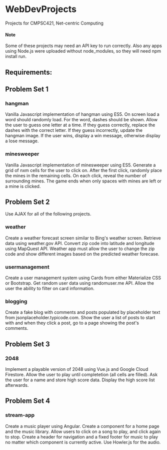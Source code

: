 # WebDevProjects
Projects for CMPSC421, Net-centric Computing
#### Note
Some of these projects may need an API key to run correctly. Also any apps using Node.js were uploaded without node_modules, so they will need npm install run.


## Requirements:


## Problem Set 1

### hangman 
Vanilla Javascript implementation of hangman using ES5. On screen load a word should randomly load. For the word, dashes should be shown. Allow the user to guess one letter at a time. If they guess correctly, replace the dashes with the correct letter. If they guess incorrectly, update the hangman image. If the user wins, display a win message, otherwise display a lose message.

### minesweeper 
Vanilla Javascript implementation of minesweeper using ES5. Generate a grid of nxm cells for the user to click on. After the first click, randomly place the mines in the remaining cells. On each click, reveal the number of surrounding mines. The game ends when only spaces with mines are left or a mine is clicked.


## Problem Set 2

Use AJAX for all of the following projects.

### weather 
Create a weather forecast screen similar to Bing's weather screen. Retrieve data using weather.gov API. Convert zip code into latitude and longitude using MapQuest API. Weather app must allow the user to change the zip code and show different images based on the predicted weather forecase.

### usermanagement 
Create a user management system using Cards from either Materialize CSS or Bootstrap. Get random user data using randomuser.me API. Allow the user the ability to filter on card information.

### blogging 
Create a fake blog with comments and posts populated by placeholder text from jsonplaceholder.typicode.com. Show the user a list of posts to start with and when they click a post, go to a page showing the post's comments.


## Problem Set 3

### 2048 
Implement a playable version of 2048 using Vue.js and Google Cloud Firestore. Allow the user to play until completetion (all cells are filled). Ask the user for a name and store high score data. Display the high score list afterwards.


## Problem Set 4

### stream-app 
Create a music player using Angular. Create a component for a home page and the music library. Allow users to click on a song to play, and click again to stop. Create a header for navigation and a fixed footer for music to play no matter which component is currently active. Use Howler.js for the audio.
